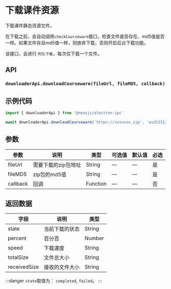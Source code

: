 # 下载课件资源 <BadgeTip text="异步" type="green"></BadgeTip>

下载课件静态资源文件。

在下载之前，会自动调用`checkCourseware`接口，检查文件是否存在、md5值是否一样。如果文件存且md5值一样，则放弃下载，否则开启后台下载功能。

该接口，会进行 `列队下载`，每次仅下载一个文件。

## API
### `downloaderApi.downloadCourseware(fileUrl, fileMD5, callback)`
### 



## 示例代码
```js
import { downloaderApi } from '@neosjs/electron-ipc'

await downloaderApi.downloadCourseware('https://xxxxxxx.zip', 'asd123123nsadasbd')
```

## 参数

| 参数 | 说明    | 类型   | 可选值 | 默认值 |必选 |
| ---- | ------- | ------ | ------ | ------ | ------ |
| fileUrl | 需要下载的zip包地址 | String | —      | —      | 是      |
| fileMD5 | zip包的md5值 | String | —      | —      | 是      |
| callback | 回调 | Function | —      | —      | 否      |

## 返回数据

| 字段 | 说明    | 类型   | 
| ---- | ------- | ------ | 
| state | 当前下载的状态 | String |
| percent | 百分百 | Number | 
| speed | 下载速度 | String | 
| totalSize | 文件总大小 | String | 
| receivedSize | 接收的文件大小 | String | 

:::danger
`state`取值为： `completed`, `failed`。
:::
